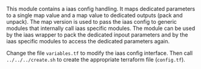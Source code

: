 This module contains a iaas config handling. It maps dedicated parameters to a single map value
and a map value to dedicated outputs (pack and unpack).
The map version is used to pass the iaas config to generic modules that internally call iaas specific modules.
The module can be used by the iaas wrapper to pack the dedicated inpout parameters and by the iaas specific modules
to access the dedicated parameters again.

Change the file `variables.tf` to modify the iaas config interface.
Then call `../../../create.sh` to create the appropriate terraform file (`config.tf`).
